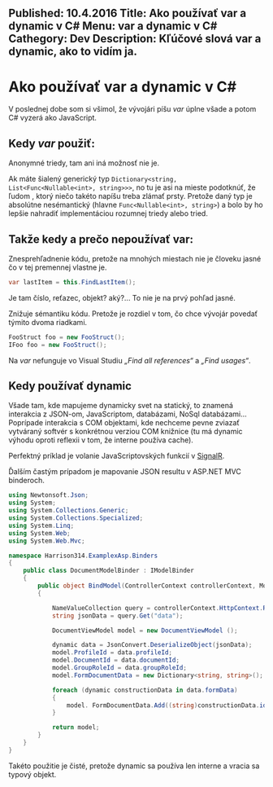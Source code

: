 Published: 10.4.2016
Title: Ako používať var a dynamic v C#
Menu: var a dynamic v C#
Cathegory: Dev
Description: Kľúčové slová var a dynamic, ako to vidím ja.
---
# Ako používať var a dynamic v C#
V poslednej dobe som si všimol, že vývojári píšu *var* úplne všade a potom C\# vyzerá ako JavaScript.

## Kedy *var* použiť:
Anonymné triedy, tam ani iná možnosť nie je.

Ak máte šialený generický typ 
`Dictionary<string, List<Func<Nullable<int>, string>>>`,
no tu je asi na mieste podotknúť, že ľudom , ktorý niečo takéto napíšu treba zlámať prsty.
Pretože daný typ je absolútne nesémantický (hlavne `Func<Nullable<int>, string>`) a bolo by ho lepšie nahradiť implementáciou rozumnej triedy alebo tried.

## Takže kedy a prečo nepoužívať var:
Znesprehľadnenie kódu, pretože na mnohých miestach nie je človeku jasné čo v tej premennej vlastne je.

```cs
var lastItem = this.FindLastItem();
```

Je tam číslo, reťazec, objekt? aký?... To nie je na prvý pohľad jasné.

Znižuje sémantiku kódu. Pretože je rozdiel v tom, čo chce vývojár povedať týmito dvoma riadkami.

```cs
FooStruct foo = new FooStruct();
IFoo foo = new FooStruct();
```

Na *var* nefunguje vo Visual Studiu  *„Find all references“* a *„Find usages“*.

## Kedy používať dynamic
Všade tam, kde mapujeme dynamicky svet na statický, to znamená interakcia z JSON-om, JavaScriptom, databázami, NoSql databázami... Poprípade interakcia s COM objektami, kde nechceme pevne zviazať vytváraný softvér s konkrétnou verziou COM knižnice (tu má dynamic výhodu oproti reflexii v tom, že interne používa cache).

Perfektný príklad je volanie JavaScriptovských funkcií v 
[SignalR](http://www.asp.net/signalr/overview/guide-to-the-api/hubs-api-guide-net-client).

Ďalším častým prípadom je mapovanie JSON resultu v ASP.NET MVC binderoch.

```cs
using Newtonsoft.Json;
using System;
using System.Collections.Generic;
using System.Collections.Specialized;
using System.Linq;
using System.Web;
using System.Web.Mvc;

namespace Harrison314.ExamplexAsp.Binders
{
    public class DocumentModelBinder : IModelBinder
    {
        public object BindModel(ControllerContext controllerContext, ModelBindingContext bindingContext)
        {

            NameValueCollection query = controllerContext.HttpContext.Request.Params;
            string jsonData = query.Get("data");

            DocumentViewModel model = new DocumentViewModel ();

            dynamic data = JsonConvert.DeserializeObject(jsonData);
            model.ProfileId = data.profileId;
            model.DocumentId = data.documentId;
            model.GroupRoleId = data.groupRoleId;
            model.FormDocumentData = new Dictionary<string, string>();

            foreach (dynamic constructionData in data.formData)
            {
                model. FormDocumentData.Add((string)constructionData.id, (string)constructionData.value);
            }

            return model;
        }
    }
}
```
Takéto použitie je čisté, pretože dynamic sa používa len interne a vracia sa typový objekt.
